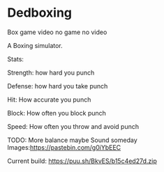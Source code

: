 # Dedboxing
Box game video no game no video


A Boxing simulator.

Stats:

Strength: how hard you punch

Defense: how hard you take punch

Hit: How accurate you punch

Block: How often you block punch

Speed: How often you throw and avoid punch



TODO:
More balance maybe
Sound someday
Images:https://pastebin.com/g0iYbEEC


Current build: https://puu.sh/BkvES/b15c4ed27d.zip
